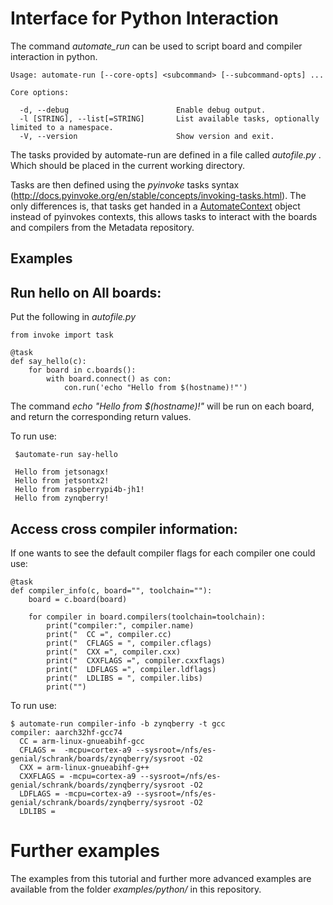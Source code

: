 # Interface for Python Interaction

The command _automate_run_ can be used to script board and 
compiler interaction in python. 


    Usage: automate-run [--core-opts] <subcommand> [--subcommand-opts] ...
     
    Core options:
     
      -d, --debug                        Enable debug output.
      -l [STRING], --list[=STRING]       List available tasks, optionally limited to a namespace.
      -V, --version                      Show version and exit.


The tasks provided by automate-run are defined in a file called _autofile.py_ . 
Which should be placed in the current working directory. 

Tasks are then defined using the _pyinvoke_ tasks syntax (http://docs.pyinvoke.org/en/stable/concepts/invoking-tasks.html). The only differences 
is, that tasks get handed in a [AutomateContext](#automate.context) object instead of pyinvokes contexts, this allows tasks to interact with the boards and compilers from 
the Metadata repository. 



## Examples 


## Run hello on All boards:

Put the following in _autofile.py_

    from invoke import task
          
    @task
    def say_hello(c):
        for board in c.boards():
            with board.connect() as con:
                con.run('echo "Hello from $(hostname)!"')

The command _echo "Hello from $(hostname)!"_ will be run on each board,
and return the corresponding return values.

To run use:
   
     $automate-run say-hello
	 
	 Hello from jetsonagx!
	 Hello from jetsontx2!
	 Hello from raspberrypi4b-jh1!
	 Hello from zynqberry!


## Access cross compiler information:

If one wants to see the default compiler flags for each compiler one could use:

    @task
    def compiler_info(c, board="", toolchain=""):
        board = c.board(board)
     
        for compiler in board.compilers(toolchain=toolchain):
            print("compiler:", compiler.name)
            print("  CC =", compiler.cc)
            print("  CFLAGS = ", compiler.cflags)
            print("  CXX =", compiler.cxx)
            print("  CXXFLAGS =", compiler.cxxflags)
            print("  LDFLAGS =", compiler.ldflags)
            print("  LDLIBS = ", compiler.libs)
            print("")

To run use: 


    $ automate-run compiler-info -b zynqberry -t gcc
    compiler: aarch32hf-gcc74
      CC = arm-linux-gnueabihf-gcc
      CFLAGS =  -mcpu=cortex-a9 --sysroot=/nfs/es-genial/schrank/boards/zynqberry/sysroot -O2
      CXX = arm-linux-gnueabihf-g++
      CXXFLAGS = -mcpu=cortex-a9 --sysroot=/nfs/es-genial/schrank/boards/zynqberry/sysroot -O2
      LDFLAGS = -mcpu=cortex-a9 --sysroot=/nfs/es-genial/schrank/boards/zynqberry/sysroot -O2
      LDLIBS = 
	  
# Further examples

  The examples from this tutorial and further more advanced examples are available 
  from the folder _examples/python/_ in this repository.
